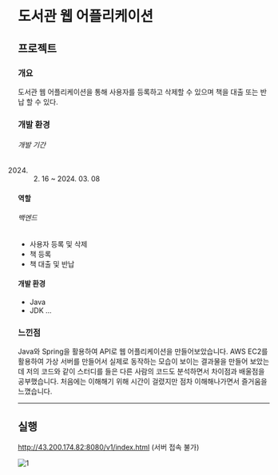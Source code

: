 # 도서관 웹 어플리케이션
## 프로젝트

### 개요
도서관 웹 어플리케이션을 통해 사용자를 등록하고 삭제할 수 있으며 책을 대출 또는 반납 할 수 있다.

### 개발 환경
###### 개발 기간
2024. 02. 16  ~  2024. 03. 08

#### 역할 
###### 백엔드
- 사용자 등록 및 삭제
- 책 등록
- 책 대출 및 반납

#### 개발 환경
- Java
- JDK ...

### 느낀점
Java와 Spring을 활용하여 API로 웹 어플리케이션을 만들어보았습니다. AWS EC2를 활용하여 가상 서버를 만들어서 실제로 동작하는 모습이 보이는 결과물을 만들어 보았는데
저의 코드와 같이 스터디를 들은 다른 사람의 코드도 분석하면서 차이점과 배울점을 공부했습니다. 처음에는 이해해기 위해 시간이 걸렸지만 점차 이해해나가면서 즐거움을 느꼈습니다.

***
## 실행 
<http://43.200.174.82:8080/v1/index.html> (서버 접속 불가) 


![1](https://github.com/lee-soohyun/library-app/assets/83999243/53322d72-15f2-42b8-8b09-4658e39e302d)
